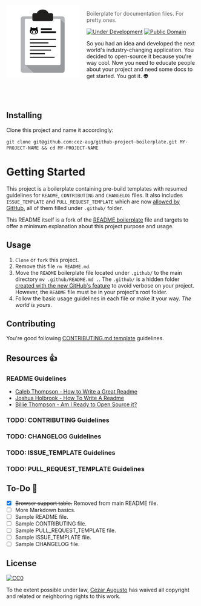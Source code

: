 <img src="project-logo.png" align="left" width="192px" height="192px"/>
<img align="left" width="0" height="192px" hspace="10"/>

> Boilerplate for documentation files. For pretty ones. 

[![Under Development](https://img.shields.io/badge/under-development-orange.svg)](https://github.com/cez-aug/github-project-template) [![Public Domain](https://img.shields.io/badge/public-domain-lightgrey.svg)](https://creativecommons.org/publicdomain/zero/1.0/)

So you had an idea and developed the next world's industry-changing application. You decided to open-source it because you're way cool. Now you need to educate people about your project and need some docs to get started. You got it. :alien:

<br>
<br>

## Installing

Clone this project and name it accordingly:

```
git clone git@github.com:cez-aug/github-project-boilerplate.git MY-PROJECT-NAME && cd MY-PROJECT-NAME

```

# Getting Started 

This project is a boilerplate containing pre-build templates with resumed guidelines for `README`, `CONTRIBUTING` and `CHANGELOG` files. It also includes `ISSUE_TEMPLATE` and `PULL_REQUEST_TEMPLATE` which are now [allowed by GitHub](https://github.com/blog/2111-issue-and-pull-request-templates), all of them filled under `.github/` folder. 

This README itself is a fork of the [README boilerplate]() file and targets to offer a minimum explanation about this project purpose and usage. 

## Usage 

1. `Clone` or `fork` this project.
2. Remove this file `rm README.md`.
3. Move the `README` boilerplate file located under `.github/` to the main directory `mv .github/README.md .`. The `.github/` is a hidden folder [created with the new GitHub's feature](https://github.com/blog/2111-issue-and-pull-request-templates) to avoid verbose on your project. However, the `README` file must be in your project's root folder.
4. Follow the basic usage guidelines in each file or make it your way. *The world is yours*.

## Contributing 

You're good following [CONTRIBUTING.md template](.github/CONTRIBUTING.md) guidelines.

## Resources :thumbsup:

### README Guidelines 
* [Caleb Thompson - How to Write a Great Readme](https://robots.thoughtbot.com/how-to-write-a-great-readme)
* [Joshua Holbrook - How To Write A Readme](http://jfhbrook.github.io/2011/11/09/readmes.html)
* [Billie Thompson - Am I Ready to Open Source it?](https://gist.github.com/PurpleBooth/6f1ba788bf70fb501439#file-am-i-ready-to-open-source-this-md)

### TODO: CONTRIBUTING Guidelines

### TODO: CHANGELOG Guidelines

### TODO: ISSUE_TEMPLATE Guidelines

### TODO: PULL_REQUEST_TEMPLATE Guidelines

## To-Do :man:
- [x] ~~Browser support table.~~ Removed from main README file.
- [ ] More Markdown basics.
- [ ] Sample README file.
- [ ] Sample CONTRIBUTING file.
- [ ] Sample PULL_REQUEST_TEMPLATE file.
- [ ] Sample ISSUE_TEMPLATE file.
- [ ] Sample CHANGELOG file.

## License 
[![CC0](https://i.creativecommons.org/p/zero/1.0/88x31.png)](https://creativecommons.org/publicdomain/zero/1.0/)

To the extent possible under law, [Cezar Augusto](http://cezar.work) has waived all copyright and related or neighboring rights to this work.